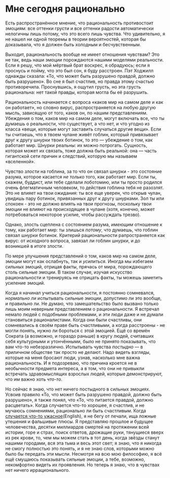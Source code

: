 # Мне сегодня рационально
Есть распространённое мнение, что рациональность противостоит эмоциям: все оттенки грусти и все оттенки радости автоматически нелогичны лишь потому, что это всего лишь чувства. Что удивительно, я не нашел ни одной теоремы в теории вероятностей, которая бы доказывала, что я должен быть холодным и бесчувственным. 

Выходит, рациональность вообще не имеет отношения чувствам? Это не так, ведь наши эмоции порождаются нашими моделями реальности. Если я решу, что мой мёртвый брат воскрес, я обрадуюсь; если я проснусь и пойму, что это был сон, я буду расстроен. Пэт Ходжилл однажды сказала: «То, что может быть разрушено правдой, должно быть разрушено». Во сне я был счастлив, но правда этому счастью противоречила. Проснувшись, я ощутил грусть, но эта грусть рациональна: нет такой правды, которая могла бы её разрушить.

Рациональность начинается с вопроса «каков мир на самом деле и как он работает», но словно вирус, распространяется на любую другую мысль, зависящую от того, каков он, по нашим представлениям. Убеждения о том, каков мир на самом деле, могут включать все, что ты думаешь о реальности, что существует, а что нет, и что угодно из класса «вещи, которые могут заставить случаться другие вещи». Если ты считаешь, что в твоем чулане живёт гоблин, который привязывает друг к другу шнурки твоих ботинок, то это — убеждение о том, как работает мир. Шнурки реальны: их можно потрогать. Сущность, которая может их связать, тоже должна быть реальной: она — часть гигантской сети причин и следствий, которую мы называем «вселенной». 

Чувство *злости* на гоблина, за то что он связал шнурки - это состояние разума, которое касается *не только* того, как работает мир. Если ты, скажем, буддист, или тебе сделали лоботомию, или ты просто родился очень флегматичным человеком, то действия гоблина тебя не разозлят. Это не влияет на твои ожидания: ты все еще уверен, что открыв чулан, увидишь пару ботинок, привязанных друг к другу шнурками. Зол ты или спокоен - это не должно влиять на твои прогнозы, поскольку твои эмоции не влияют на происходящее в чулане (хотя, конечно, может потребоваться некоторое усилие, чтобы рассуждать трезво).

Однако, злость сцеплена с состоянием разума, *имеющим* отношение к тому, как работает мир: ты злишься *потому*, что думаешь, что гоблин связал шнурки ботинок. Критерий рациональности рапространяется как вирус: от исходного вопроса, завязал ли гоблин шнурки, и до возникшей в итоге злости.

По мере улучшения представлений о том, каков мир на самом деле, эмоции могут как ослабнуть, так и *усилиться*. Иногда мы избегаем сильных эмоций, отрицая факты, прячась от мира, порождающего столь сильные эмоции. В таком случае, изучая искусство рациональности и тренируясь не отрицать факты, ты можешь заметить усиление эмоций. 

Когда я начинал учиться рациональности, я постоянно сомневался, *нормально ли* испытывать сильные эмоции, допустимо ли это вообще, и правильно ли. Не думаю, что замешательство было вызвано только лишь моим неверным представлением о рациональности. Я встречал немало людей с подобными проблемами, и эти люди даже и не думали становиться рационалистами. Когда они были счастливы, они сомневались в своём праве быть счастливыми, а когда расстроены - не могли понять, нужно ли бороться с этой эмоцией. Ещё со времён Сократа (а возможно, и гораздо раньше) в кругу людей, считавших себя культурными и утончёнными, было не принято показывать, что вам что-то небезразлично. Испытывать чувства *постыдно* — в приличном обществе так просто не делают. Надо видеть взгляды, которые на меня бросают люди, узнав, насколько мне важна рациональность. И я подозреваю, что причина кроется не в необычности предмета интереса, а в том, что они не привыкли встречать здравомыслящих взрослых людей, которые демонстрируют, что им важно хоть *что-то*.

Но сейчас я знаю, что нет ничего постыдного в сильных эмоциях. Усвоив правило «То, что может быть разрушено правдой, должно быть разрушено», я также понял, что «То, что питается правдой, должно расцветать». Когда случается что-то хорошее, я счастлив, и не мучаюсь сомнениями, рационально ли быть счастливым. Когда [случается что-то ужасное][1](English), я не бегу от печали, ища ложные утешения и фальшивые плюсы. Я представляю прошлое и будущее человечества, десятки миллиардов смертей на протяжении всей истории, горе и страх, поиск ответов, дрожащие руки, тянущиеся вверх из рек крови, то, чем мы можем стать в тот день, когда звёзды станут нашими городами, вся эта тьма и весь этот свет; я знаю, что я никогда не смогу полностью это понять, и я не знаю слов, которыми можно было бы передать эти мысли. Несмотря на всю мою философию, я всё ещё смущаюсь показывать сильные эмоции, а тебе, возможно, некомфортно видеть их проявления. Но теперь я знаю, что в чувствах нет ничего иррационального.

 [1]: http://yudkowsky.net/other/yehuda/